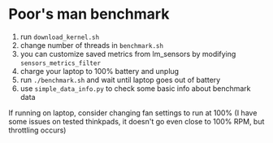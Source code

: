 # Poor's man benchmark

1. run `download_kernel.sh`
2. change number of threads in `benchmark.sh`
3. you can customize saved metrics from lm_sensors by modifying `sensors_metrics_filter`
4. charge your laptop to 100% battery and unplug
5. run `./benchmark.sh` and wait until laptop goes out of battery
6. use `simple_data_info.py` to check some basic info about benchmark data

If running on laptop, consider changing fan settings to run at 100% (I have some issues on tested thinkpads, it doesn't go even close to 100% RPM, but throttling occurs)
